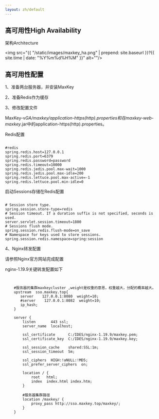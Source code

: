 ```yaml
---
layout: zh/default
---
```

<h2>高可用性High Availability</h2>

架构Architecture

<img src="{{ "/static/images/maxkey_ha.png" | prepend: site.baseurl }}?{{ site.time | date: "%Y%m%d%H%M" }}"  alt=""/>



<h2>高可用性配置</h2>

1、准备两台服务器，并安装MaxKey

2、准备Redis作为缓存

3、修改配置文件

MaxKey-v*GA/maxkey/application-https(http).properties和在maxkey-web-maxkey*.jar中的application-https(http).properties。

Redis配置

<pre><code class="ini hljs">
#redis
spring.redis.host=127.0.0.1
spring.redis.port=6379
spring.redis.password=password
spring.redis.timeout=10000
spring.redis.jedis.pool.max-wait=1000
spring.redis.jedis.pool.max-idle=200
spring.redis.lettuce.pool.max-active=-1
spring.redis.lettuce.pool.min-idle=0
</code></pre>

启动Sessions存储在Redis配置

<pre><code class="ini hljs">
# Session store type.
spring.session.store-type=redis
# Session timeout. If a duration suffix is not specified, seconds is used.
server.servlet.session.timeout=1800
# Sessions flush mode.
spring.session.redis.flush-mode=on_save 
# Namespace for keys used to store sessions.
spring.session.redis.namespace=spring:session 
</code></pre>

4、Nginx转发配置

  请参照Nginx官方网站完成配置
  
  nginx-1.19.9关键转发配置如下
  
  <pre><code class="ini hljs">
  
    #服务器的集群maxkeycluster ,weight是权重的意思，权重越大，分配的概率越大。
    upstream  sso.maxkey.top{  
       server    127.0.0.1:8080  weight=10;
       #server    127.0.0.1:8082  weight=10;  
	   ip_hash;
    } 
	
    server {
        listen       443 ssl;
        server_name  localhost;

        ssl_certificate      C:/IDES/nginx-1.19.9/maxkey.pem;
        ssl_certificate_key  C:/IDES/nginx-1.19.9/maxkey.key;

        ssl_session_cache    shared:SSL:1m;
        ssl_session_timeout  5m;

        ssl_ciphers  HIGH:!aNULL:!MD5;
        ssl_prefer_server_ciphers  on;

        location / {
            root   html;
            index  index.html index.htm;
        }
		
        #服务器集群路径
        location /maxkey/ {
            proxy_pass http://sso.maxkey.top/maxkey/;
        }
    }
	
  </code></pre>